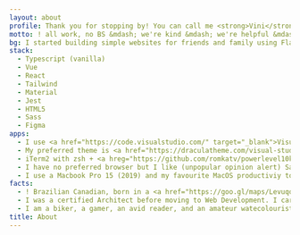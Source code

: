 ```yaml
---
layout: about
profile: Thank you for stopping by! You can call me <strong>Vini</strong> and I like building web apps. I believe everything we do together should be accessible and inclusive.
motto: ! all work, no BS &mdash; we're kind &mdash; we're helpful &mdash; we respect each other's time &mdash; we build something to be proud of &mdash; <a href="https://www.ruinedby.design/" target="blank">Ruined by Design</a>
bg: I started building simple websites for friends and family using Flash when I was 17 years old, using a very rudimentary implementation of ActionScript2 I had learned by myself. I didn't think I could make a living out of it for a while, so I experimented with different career perspectives until I finally decided to take a chance and do what I love full time.
stack:
  - Typescript (vanilla)
  - Vue
  - React
  - Tailwind
  - Material
  - Jest
  - HTML5
  - Sass
  - Figma
apps:
  - I use <a href="https://code.visualstudio.com/" target="_blank">Visual Studio Code</a> for dev-related tasks. I've used Atom before, tried WebStorm, but I think VSCode is just way faster and easier to customize.
  - My preferred theme is <a href="https://draculatheme.com/visual-studio-code/" target="_blank">Dracula</a> with <a href="https://www.jetbrains.com/lp/mono/" target="_blank">JetBrains Mono</a>.
  - iTerm2 with zsh + <a hreg="https://github.com/romkatv/powerlevel10k" target="_blank">powerlevel10k</a>. Love <a href="https://gist.github.com/irazasyed/5987629" target="_blank">using aliases</a> too.
  - I have no preferred browser but I like (unpopular opinion alert) Safari for everyday use and Chrome for development.
  - I use a Macbook Pro 15 (2019) and my favourite MacOS productiviy tools are <a href="https://apps.apple.com/us/app/copyclip-clipboard-history/id595191960?mt=12" target="_blank">Copyclip</a> and <a href="https://magnet.crowdcafe.com/" target="_blank">Magnet</a>.
facts:
  - ! Brazilian Canadian, born in a <a href="https://goo.gl/maps/LevuqobMVP5SAVeP8" target="blank">tiny little town</a> amid the Atlantic Rainforest, grandson of farmers, and proud of every single tiny victory I've accomplished.
  - I was a certified Architect before moving to Web Development. I carry a lot of analytical thinking and design strategy/planning from the great experiences I had back then.
  - I am a biker, a gamer, an avid reader, and an amateur watecolourist.
title: About
---
```

